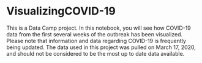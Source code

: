 # VisualizingCOVID-19
This is a Data Camp project.
In this notebook, you will see how COVID-19 data from the first several weeks of the outbreak has been visualized.
Please note that information and data regarding COVID-19 is frequently being updated. The data used in this project was pulled on March 17, 2020, and should not be considered to be the most up to date data available.
